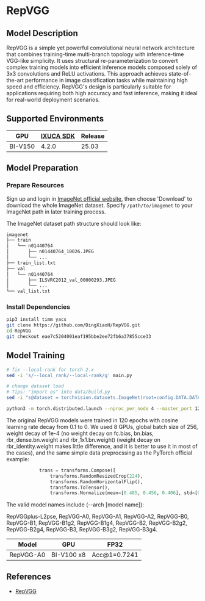 # RepVGG

## Model Description

RepVGG is a simple yet powerful convolutional neural network architecture that combines training-time multi-branch
topology with inference-time VGG-like simplicity. It uses structural re-parameterization to convert complex training
models into efficient inference models composed solely of 3x3 convolutions and ReLU activations. This approach achieves
state-of-the-art performance in image classification tasks while maintaining high speed and efficiency. RepVGG's design
is particularly suitable for applications requiring both high accuracy and fast inference, making it ideal for
real-world deployment scenarios.

## Supported Environments

| GPU    | [IXUCA SDK](https://gitee.com/deep-spark/deepspark#%E5%A4%A9%E6%95%B0%E6%99%BA%E7%AE%97%E8%BD%AF%E4%BB%B6%E6%A0%88-ixuca) | Release |
|--------|-----------|---------|
| BI-V150 | 4.2.0     |  25.03  |

## Model Preparation

### Prepare Resources

Sign up and login in [ImageNet official website](https://www.image-net.org/index.php), then choose 'Download' to
download the whole ImageNet dataset. Specify `/path/to/imagenet` to your ImageNet path in later training process.

The ImageNet dataset path structure should look like:

```bash
imagenet
├── train
│   └── n01440764
│       ├── n01440764_10026.JPEG
│       └── ...
├── train_list.txt
├── val
│   └── n01440764
│       ├── ILSVRC2012_val_00000293.JPEG
│       └── ...
└── val_list.txt
```

### Install Dependencies

```bash
pip3 install timm yacs
git clone https://github.com/DingXiaoH/RepVGG.git
cd RepVGG
git checkout eae7c5204001eaf195bbe2ee72fb6a37855cce33
```

## Model Training

```bash
# fix --local-rank for torch 2.x
sed -i 's/--local_rank/--local-rank/g' main.py

# change dataset load
# Tips: "import os" into data/build.py
sed -i "s@dataset = torchvision.datasets.ImageNet(root=config.DATA.DATA_PATH, split='train' if is_train else 'val', transform=transform)@dataset = datasets.ImageFolder(os.path.join(config.DATA.DATA_PATH, prefix), transform=transform)@" data/build.py

python3 -m torch.distributed.launch --nproc_per_node 4 --master_port 12349 main.py --arch RepVGG-A0 --data-path ./imagenet --batch-size 32 --tag train_from_scratch --output ./ --opts TRAIN.EPOCHS 300 TRAIN.BASE_LR 0.1 TRAIN.WEIGHT_DECAY 1e-4 TRAIN.WARMUP_EPOCHS 5 MODEL.LABEL_SMOOTHING 0.1 AUG.PRESET weak AUG.MIXUP 0.0 DATA.DATASET imagenet DATA.IMG_SIZE 224
```

The original RepVGG models were trained in 120 epochs with cosine learning rate decay from 0.1 to 0. We used 8 GPUs,
global batch size of 256, weight decay of 1e-4 (no weight decay on fc.bias, bn.bias, rbr_dense.bn.weight and
rbr_1x1.bn.weight) (weight decay on rbr_identity.weight makes little difference, and it is better to use it in most of
the cases), and the same simple data preprocssing as the PyTorch official example:

```py
            trans = transforms.Compose([
                transforms.RandomResizedCrop(224),
                transforms.RandomHorizontalFlip(),
                transforms.ToTensor(),
                transforms.Normalize(mean=[0.485, 0.456, 0.406], std=[0.229, 0.224, 0.225])])
```

The valid model names include (--arch [model name]):

RepVGGplus-L2pse, RepVGG-A0, RepVGG-A1, RepVGG-A2, RepVGG-B0, RepVGG-B1, RepVGG-B1g2, RepVGG-B1g4, RepVGG-B2,
RepVGG-B2g2, RepVGG-B2g4, RepVGG-B3, RepVGG-B3g2, RepVGG-B3g4.

| Model     | GPU        | FP32         |
|-----------|------------|--------------|
| RepVGG-A0 | BI-V100 x8 | Acc@1=0.7241 |

## References

- [RepVGG](https://github.com/DingXiaoH/RepVGG/tree/eae7c5204001eaf195bbe2ee72fb6a37855cce33)

